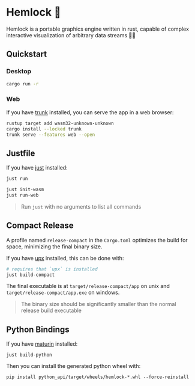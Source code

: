 #  Hemlock 🌹

Hemlock is a portable graphics engine written in rust, capable of complex interactive visualization of arbitrary data streams 🌃🔭

## Quickstart

### Desktop

```bash
cargo run -r
```

### Web

If you have [trunk](https://trunkrs.dev/) installed,
you can serve the app in a web browser:

```bash
rustup target add wasm32-unknown-unknown
cargo install --locked trunk
trunk serve --features web --open
```

## Justfile

If you have [just](https://github.com/casey/just) installed:

```bash
just run

just init-wasm
just run-web
```

> Run `just` with no arguments to list all commands

## Compact Release

A profile named `release-compact` in the `Cargo.toml` optimizes the build
for space, minimizing the final binary size.

If you have [upx](https://upx.github.io) installed, this can be done with:

```bash
# requires that `upx` is installed
just build-compact
```

The final executable is at `target/release-compact/app` on unix and `target/release-compact/app.exe` on windows.

> The binary size should be significantly smaller than the normal release build executable

## Python Bindings

If you have [maturin]() installed:

```
just build-python
```

Then you can install the generated python wheel with:

```
pip install python_api/target/wheels/hemlock-*.whl --force-reinstall
```